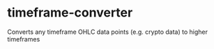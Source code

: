 # timeframe-converter
Converts any timeframe OHLC data points (e.g. crypto data) to higher timeframes
